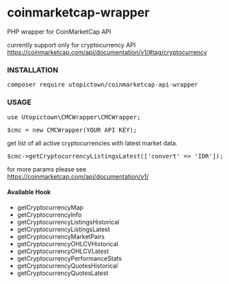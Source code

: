 # coinmarketcap-wrapper
PHP wrapper for CoinMarketCap API

currently support only for cryptocurrency API https://coinmarketcap.com/api/documentation/v1/#tag/cryptocurrency

<h3>INSTALLATION</h3>
<pre>composer require utopictown/coinmarketcap-api-wrapper</pre>
<h3>USAGE</h3>

<pre>use Utopictown\CMCWrapper\CMCWrapper;</pre>
<pre>$cmc = new CMCWrapper(YOUR_API_KEY);</pre>
get list of all active cryptocurrencies with latest market data.
<pre>$cmc->getCryptocurrencyListingsLatest(['convert' => 'IDR']);</pre>
for more params please see https://coinmarketcap.com/api/documentation/v1/

<h4>Available Hook</h4>
<ul>
  <li>getCryptocurrencyMap</li>
  <li>getCryptocurrencyInfo</li>
  <li>getCryptocurrencyListingsHistorical</li>
  <li>getCryptocurrencyListingsLatest</li>
  <li>getCryptocurrencyMarketPairs</li>
  <li>getCryptocurrencyOHLCVHistorical</li>
  <li>getCryptocurrencyOHLCVLatest</li>
  <li>getCryptocurrencyPerformanceStats</li>
  <li>getCryptocurrencyQuotesHistorical</li>
  <li>getCryptocurrencyQuotesLatest</li>
</ul>
